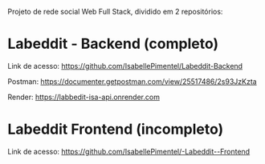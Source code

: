 
Projeto de rede social Web Full Stack, dividido em 2 repositórios:


# Labeddit - Backend  (completo)

Link de acesso:
https://github.com/IsabellePimentel/Labeddit-Backend

Postman: 
https://documenter.getpostman.com/view/25517486/2s93JzKzta

Render:
https://labbedit-isa-api.onrender.com

# Labeddit Frontend (incompleto)

Link de acesso:
https://github.com/IsabellePimentel/-Labeddit--Frontend


